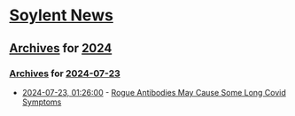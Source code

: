 # [Soylent News](../../../README.md)

## [Archives](../../index.md) for [2024](../index.md)

### [Archives](../../index.md) for [2024-07-23](index.md)

* [2024-07-23, 01:26:00](https://soylentnews.org/article.pl?sid=24/07/21/1341202&from=rss) - [Rogue Antibodies May Cause Some Long Covid Symptoms](https://soylentnews.org/article.pl?sid=24/07/21/1341202&from=rss)
